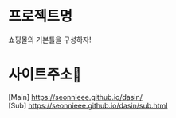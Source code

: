 # 프로젝트명
쇼핑몰의 기본틀을 구성하자!

# 사이트주소🚀
[Main] https://seonnieee.github.io/dasin/ <br>
[Sub] https://seonnieee.github.io/dasin/sub.html
